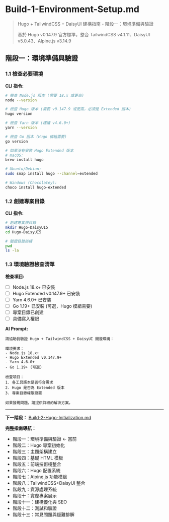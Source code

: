 # Build-1-Environment-Setup.md

> Hugo + TailwindCSS + DaisyUI 建構指南 - 階段一：環境準備與驗證
> 
> 基於 Hugo v0.147.9 官方標準，整合 TailwindCSS v4.1.11、DaisyUI v5.0.43、Alpine.js v3.14.9

## 階段一：環境準備與驗證

### 1.1 檢查必要環境

**CLI 指令:**

```bash
# 檢查 Node.js 版本 (需要 18.x 或更高)
node --version

# 檢查 Hugo 版本 (需要 v0.147.9 或更高，必須是 Extended 版本)
hugo version

# 檢查 Yarn 版本 (建議 v4.6.0+)
yarn --version

# 檢查 Go 版本 (Hugo 模組需要)
go version

# 如果沒有安裝 Hugo Extended 版本
# macOS:
brew install hugo

# Ubuntu/Debian:
sudo snap install hugo --channel=extended

# Windows (Chocolatey):
choco install hugo-extended
```

### 1.2 創建專案目錄

**CLI 指令:**

```bash
# 創建專案根目錄
mkdir Hugo-DaisyUI5
cd Hugo-DaisyUI5

# 驗證目錄結構
pwd
ls -la
```

### 1.3 環境驗證檢查清單

**檢查項目:**

- [ ] Node.js 18.x+ 已安裝
- [ ] Hugo Extended v0.147.9+ 已安裝  
- [ ] Yarn 4.6.0+ 已安裝
- [ ] Go 1.19+ 已安裝 (可選，Hugo 模組需要)
- [ ] 專案目錄已創建
- [ ] 具備寫入權限

**AI Prompt:**

```text
請協助我驗證 Hugo + TailwindCSS + DaisyUI 開發環境：

環境要求：
- Node.js 18.x+
- Hugo Extended v0.147.9+
- Yarn 4.6.0+
- Go 1.19+ (可選)

檢查項目：
1. 各工具版本是否符合需求
2. Hugo 是否為 Extended 版本
3. 專案目錄權限設置

如果發現問題，請提供詳細的解決方案。
```

---

**下一階段：** [Build-2-Hugo-Initialization.md](./Build-2-Hugo-Initialization.md)

**完整指南導航：**
- 階段一：環境準備與驗證 ← 當前
- 階段二：Hugo 專案初始化
- 階段三：主題架構建立
- 階段四：基礎 HTML 模板
- 階段五：前端技術棧整合
- 階段六：Hugo 配置系統
- 階段七：Alpine.js 功能模組
- 階段八：TailwindCSS+DaisyUI 整合
- 階段九：資源處理系統
- 階段十：實際專案展示
- 階段十一：建構優化與 SEO
- 階段十二：測試和驗證
- 階段十三：常見問題與疑難排解
